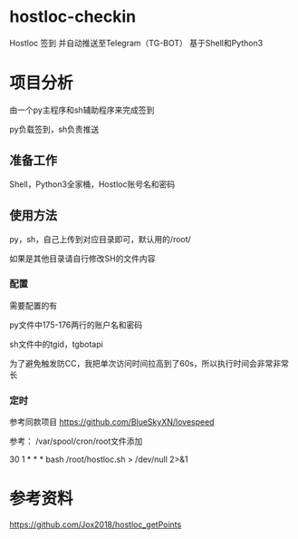 # hostloc-checkin
Hostloc 签到 并自动推送至Telegram（TG-BOT） 基于Shell和Python3

# 项目分析

由一个py主程序和sh辅助程序来完成签到

py负载签到，sh负责推送

## 准备工作

Shell，Python3全家桶，Hostloc账号名和密码

## 使用方法

py，sh，自己上传到对应目录即可，默认用的/root/

如果是其他目录请自行修改SH的文件内容

### 配置

需要配置的有

py文件中175-176两行的账户名和密码

sh文件中的tgid，tgbotapi

为了避免触发防CC，我把单次访问时间拉高到了60s，所以执行时间会非常非常长

### 定时

参考同款项目 https://github.com/BlueSkyXN/lovespeed

参考： /var/spool/cron/root文件添加

30 1 * * * bash /root/hostloc.sh > /dev/null 2>&1

# 参考资料
https://github.com/Jox2018/hostloc_getPoints
